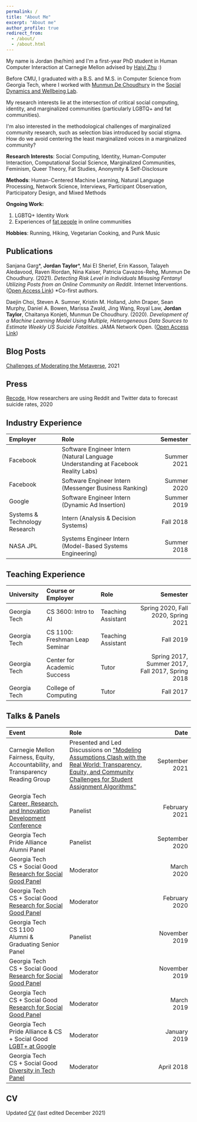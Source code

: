 ```yaml
---
permalink: /
title: "About Me"
excerpt: "About me"
author_profile: true
redirect_from: 
  - /about/
  - /about.html
---
```


My name is Jordan (he/him) and I'm a first-year PhD student in Human Computer Interaction at Carnegie Mellon advised by [Haiyi Zhu](https://haiyizhu.com) :)

Before CMU, I graduated with a B.S. and M.S. in Computer Science from Georgia Tech, where I worked with [Munmun De Choudhury](http://www.munmund.net/) in the [Social Dynamics and Wellbeing Lab](https://socweb.cc.gatech.edu/).

My research interests lie at the intersection of critical social computing, identity, and marginalized communities (particularly LGBTQ+ and fat communities).

I'm also interested in the methodological challenges of marginalized community research, such as selection bias introduced by social stigma. How do we avoid centering the least marginalized voices in a marginalized community?

**Research Interests**: Social Computing, Identity, Human-Computer Interaction, Computational Social Science, Marginalized Communities, Feminism, Queer Theory, Fat Studies, Anonymity & Self-Disclosure

**Methods**: Human-Centered Machine Learning, Natural Language Processing, Network Science, Interviews, Participant Observation, Participatory Design, and Mixed Methods

**Ongoing Work:**
1. LGBTQ+ Identity Work
1. Experiences of [fat people](https://medium.com/@thefatshadow/a-draft-agenda-for-fat-justice-db878d93cd98) in online communities

**Hobbies**: Running, Hiking, Vegetarian Cooking, and Punk Music

Publications
------

Sanjana Garg\*, **Jordan Taylor**\*, Mai El Sherief, Erin Kasson, Talayeh Aledavood, Raven Riordan, Nina Kaiser,
Patricia Cavazos-Rehg, Munmun De Choudhury. (2021). *Detecting Risk Level in Individuals Misusing Fentanyl Utilizing Posts from an Online Community on Reddit*.  Internet Interventions.  ([Open Access Link](https://www.sciencedirect.com/science/article/pii/S221478292100107X)) \*Co-first authors.

Daejin Choi, Steven A. Sumner, Kristin M. Holland, John Draper, Sean Murphy, Daniel A. Bowen, Marissa Zwald, Jing Wang, Royal Law, **Jordan Taylor**, Chaitanya Konjeti, Munmun De Choudhury. (2020). *Development of a Machine Learning Model Using Multiple, Heterogeneous Data Sources to Estimate Weekly US Suicide Fatalities*. JAMA Network Open.  ([Open Access Link](https://jamanetwork.com/journals/jamanetworkopen/article-abstract/2774462))


Blog Posts
------
[Challenges of Moderating the Metaverse](https://medium.com/@nprandchill/challenges-of-moderating-the-metaverse-83e036656234), 2021


Press
------

[Recode](https://www.vox.com/recode/2020/2/24/21150196/twitter-reddit-suicide-cdc-artificial-intelligence), How researchers are using Reddit and Twitter data to forecast suicide rates, 2020


Industry Experience
------

| Employer | Role | Semester |
| :--- | :-- | ---:|
| Facebook| Software Engineer Intern (Natural Language Understanding at Facebook Reality Labs) | Summer 2021 |
| Facebook| Software Engineer Intern  (Messenger Business Ranking) | Summer 2020 |
| Google| Software Engineer Intern  (Dynamic Ad Insertion) | Summer 2019 |
| Systems & Technology Research| Intern  (Analysis & Decision Systems) | Fall 2018 |
| NASA JPL| Systems Engineer Intern  (Model-Based Systems Engineering) | Summer 2018 |


Teaching Experience
------

| University | Course or Employer | Role | Semester |
| :------ | :--- | :--- | ---:|
| Georgia Tech | CS 3600: Intro to AI | Teaching Assistant | Spring 2020, Fall 2020, Spring 2021 |
| Georgia Tech | CS 1100: Freshman Leap Seminar | Teaching Assistant | Fall 2019 |
| Georgia Tech | Center for Academic Success | Tutor | Spring 2017, Summer 2017,<br />Fall 2017, Spring 2018 |
| Georgia Tech | College of Computing | Tutor | Fall 2017 |


Talks & Panels
------

| Event | Role | Date |
| :--- | :--- | ---:|
| Carnegie Mellon <br />Fairness, Equity, Accountability, and Transparency Reading Group | Presented and Led Discussions on ["Modeling Assumptions Clash with the Real World: Transparency, Equity, and Community Challenges for Student Assignment Algorithms"](https://dl.acm.org/doi/fullHtml/10.1145/3411764.3445748) | September 2021 |
| Georgia Tech <br />[Career, Research, and Innovation Development Conference](https://www.grad.gatech.edu/cridc) | Panelist | February 2021 |
| Georgia Tech <br />Pride Alliance<br />Alumni Panel | Panelist | September 2020 |
| Georgia Tech <br />CS + Social Good<br />[Research for Social Good Panel](https://www.facebook.com/events/133472367925868/?active_tab=discussion) | Moderator | March 2020 |
| Georgia Tech <br />CS + Social Good<br />[Research for Social Good Panel](https://www.facebook.com/events/587687232076839/?active_tab=discussion) | Moderator | February 2020 |
| Georgia Tech <br />CS 1100<br />Alumni & Graduating Senior Panel | Panelist | November 2019 |
| Georgia Tech <br />CS + Social Good<br />[Research for Social Good Panel](https://www.facebook.com/events/2559127140977182/?active_tab=discussion) | Moderator | November 2019 |
| Georgia Tech <br />CS + Social Good<br />[Research for Social Good Panel](https://www.facebook.com/events/2002294706536329) | Moderator | March 2019 |
| Georgia Tech <br />Pride Alliance & CS + Social Good<br />[LGBT+ at Google](https://www.facebook.com/events/543889726126066/) | Moderator | January 2019 |
| Georgia Tech <br />CS + Social Good<br />[Diversity in Tech Panel](https://www.facebook.com/events/1544777462225144/) | Moderator | April 2018 |



CV
------


Updated <a onclick="gtag('event', 'view_cv')" href="https://drive.google.com/file/d/1AtCSz054ip_X7qBxPfyb2VI6se34oM6Z/view?usp=sharing">CV</a> (last edited December 2021)
